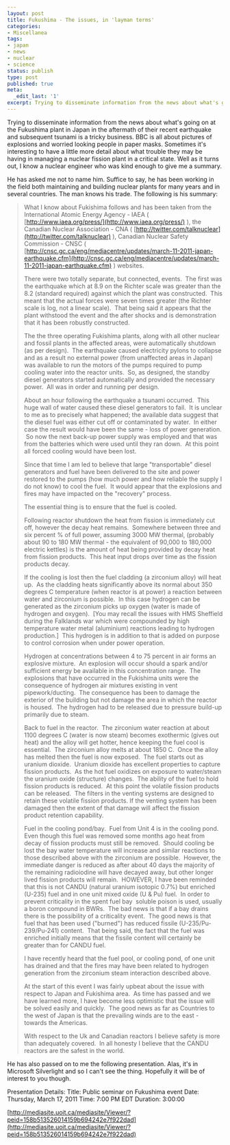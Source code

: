 ```yaml
---
layout: post
title: Fukushima - The issues, in 'layman terms'
categories:
- Miscellanea
tags:
- japan
- news
- nuclear
- science
status: publish
type: post
published: true
meta:
  _edit_last: '1'
excerpt: Trying to disseminate information from the news about what's going on at the Fukushima plant in Japan in the aftermath of their recent earthquake and subsequent tsunami is a tricky business. BBC is all about pictures of explosions and worried looking people in paper masks. Sometimes it's interesting to have a little more detail about what trouble they may be having in managing a nuclear fission plant in a critical state. Well as it turns out, I know a nuclear engineer who was kind enough to give me a summary.
---
```

Trying to disseminate information from the news about what's going on at the Fukushima plant in Japan in the aftermath of their recent earthquake and subsequent tsunami is a tricky business. BBC is all about pictures of explosions and worried looking people in paper masks. Sometimes it's interesting to have a little more detail about what trouble they may be having in managing a nuclear fission plant in a critical state. Well as it turns out, I know a nuclear engineer who was kind enough to give me a summary.

He has asked me not to name him. Suffice to say, he has been working in the field both maintaining and building nuclear plants for many years and in several countries. The man knows his trade. The following is his summary:
> What I know about Fukishima follows and has been taken from the International Atomic Energy Agency - IAEA ( [http://www.iaea.org/press/](http://www.iaea.org/press/) ), the Canadian Nuclear Association - CNA ( [http://twitter.com/talknuclear](http://twitter.com/talknuclear) ), Canadian Nuclear Safety Commission - CNSC ( [http://cnsc.gc.ca/eng/mediacentre/updates/march-11-2011-japan-earthquake.cfm](http://cnsc.gc.ca/eng/mediacentre/updates/march-11-2011-japan-earthquake.cfm) ) websites.
>
> There were two totally separate, but connected, events.  The first was  the earthquake which at 8.9 on the Richter scale was greater than the  8.2 (standard required) against which the plant was constructed.  This  meant that the actual forces were seven times greater (the Richter scale  is log, not a linear scale).  That being said it appears that the plant  withstood the event and the after shocks and is demonstration that it  has been robustly constructed.
>
> The the three operating Fukishima plants, along with all other nuclear  and fossil plants in the affected areas, were automatically shutdown (as  per design).  The earthquake caused electricity pylons to collapse and  as a result no external power (from unaffected areas in Japan) was  available to run the motors of the pumps required to pump cooling water  into the reactor units.  So, as designed, the standby diesel generators  started automatically and provided the necessary power.  All was in  order and running per design.
>
> About an hour following the earthquake a tsunami occurred.  This huge  wall of water caused these diesel generators to fail.  It is unclear to  me as to precisely what happened; the available data suggest that the  diesel fuel was either cut off or contaminated by water.  In either case  the result would have been the same - loss of power generation.  So now  the next back-up power supply was employed and that was from the  batteries which were used until they ran down.  At this point all forced  cooling would have been lost.
>
> Since that time I am led to believe that large "transportable" diesel  generators and fuel have been delivered to the site and power restored  to the pumps (how much power and how reliable the supply I do not know)  to cool the fuel.  It would appear that the explosions and fires may  have impacted on the "recovery" process.
>
> The essential thing is to ensure that the fuel is cooled.
>
> Following reactor shutdown the heat from fission is immediately cut off,  however the decay heat remains.  Somewhere between three and six  percent % of full power, assuming 3000 MW thermal, (probably about 90 to  180 MW thermal - the equivalent of 90,000 to 180,000 electric kettles)  is the amount of heat being provided by decay heat from fission  products.  This heat input drops over time as the fission products  decay.
>
> If the cooling is lost then the fuel cladding (a zirconium alloy) will  heat up.  As the cladding heats significantly above its normal about 350  degrees C temperature (when reactor is at power) a reaction between  water and zirconium is possible.  In this case hydrogen can be generated  as the zirconium picks up oxygen (water is made of hydrogen and  oxygen).  \[You may recall the issues with HMS Sheffield during the  Falklands war which were compounded by high temperature water metal  (aluminium) reactions leading to hydrogen production.\]  This hydrogen is  in addition to that is added on purpose to control corrosion when under  power operation.
>
> Hydrogen at concentrations between 4 to 75 percent in air forms an  explosive mixture.  An explosion will occur should a spark and/or  sufficient energy be available in this concentration range.  The  explosions that have occurred in the Fukishima units were the  consequence of hydrogen air mixtures existing in vent pipework/ducting.   The consequence has been to damage the exterior of the building but not  damage the area in which the reactor is housed.  The hydrogen had to be  released due to pressure build-up primarily due to steam.
>
> Back to fuel in the reactor.  The zirconium water reaction at about 1100  degrees C (water is now steam) becomes exothermic (gives out heat) and  the alloy will get hotter, hence keeping the fuel cool is essential.   The zirconium alloy melts at about 1850 C.  Once the alloy has melted  then the fuel is now exposed.  The fuel starts out as uranium dioxide.   Uranium dioxide has excellent properties to capture fission products.   As the hot fuel oxidizes on exposure to water/steam the uranium oxide  (structure) changes.  The ability of the fuel to hold fission products  is reduced.  At this point the volatile fission products can be  released.  The filters in the venting systems are designed to retain  these volatile fission products. If the venting system has been damaged  then the extent of that damage will affect the fission product retention  capability.
>
> Fuel in the cooling pond/bay.  Fuel from Unit 4 is in the cooling pond.  Even though this fuel was removed some months ago heat from decay of  fission products must still be removed.  Should cooling be lost the bay  water temperature will increase and similar reactions to those described  above with the zirconium are possible.  However, the immediate danger  is reduced as after about 40 days the majority of the remaining  radioiodine will have decayed away, but other longer lived fission  products will remain.  HOWEVER, I have been reminded that this is not  CANDU (natural uranium isotopic 0.7%) but enriched (U-235) fuel and in  one unit mixed oxide (U &amp; Pu) fuel.  In order to prevent criticality  in the spent fuel bay  soluble poison is used, usually a boron compound  in BWRs.  The bad news is that if a bay drains there is the possibility  of a criticality event.  The good news is that fuel that has been used  ("burned") has reduced fissile (U-235/Pu-239/Pu-241) content.  That  being said, the fact that the fuel was enriched initially means that the  fissile content will certainly be greater than for CANDU fuel.
>
> I have recently heard that the fuel pool, or cooling pond, of one unit  has drained and that the fires may have been related to hydrogen  generation from the zirconium steam interaction described above.
>
> At the start of this event I was fairly upbeat about the issue with  respect to Japan and Fukishima area.  As time has passed and we have  learned more, I have become less optimistic that the issue will be  solved easily and quickly.  The good news as far as Countries to the  west of Japan is that the prevailing winds are to the east - towards the  Americas.
>
> With respect to the Uk and Canadian reactors I believe safety is more  than adequately covered.  In all honesty I believe that the CANDU  reactors are the safest in the world.
&nbsp;

He has also passed on to me the following presentation. Alas, it's in Microsoft Silverlight and so I can't see the thing. Hopefully it will be of interest to you though.

Presentation Details:
Title: Public seminar on Fukushima event
Date: Thursday, March 17, 2011
Time: 7:00 PM EDT
Duration: 3:00:00

[http://mediasite.uoit.ca/mediasite/Viewer/?peid=158b513526014159b694242e7f922dad](http://mediasite.uoit.ca/mediasite/Viewer/?peid=158b513526014159b694242e7f922dad)